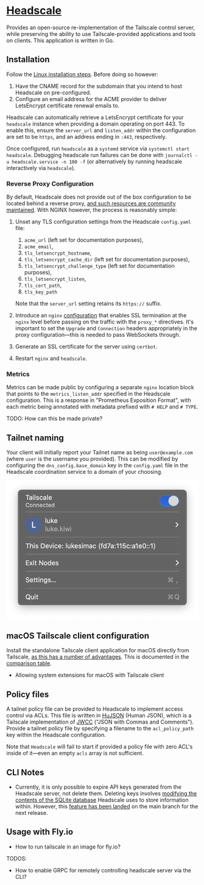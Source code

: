 # [Headscale][1]

Provides an open-source re-implementation of the Tailscale control server, while preserving the ability to use Tailscale-provided applications and tools on clients.
This application is written in Go.

## Installation

Follow the [Linux installation steps][2].
Before doing so however:

1. Have the CNAME record for the subdomain that you intend to host Headscale on pre-configured.
2. Configure an email address for the ACME provider to deliver LetsEncrypt certificate renewal emails to.

Headscale can automatically retrieve a LetsEncrypt certificate for your `headscale` instance when providing a domain operating on port 443.
To enable this, ensure the `server_url` and `listen_addr` within the configuration are set to be `https`, and an address ending in `:443`, respectively.

Once configured, run `headscale` as a `systemd` service via `systemctl start headscale`.
Debugging headscale run failures can be done with `journalctl -u headscale.service -n 100 -f` (or alternatively by running headscale interactively via `headscale`).

### Reverse Proxy Configuration

By default, Headscale does not provide out of the box configuration to be located behind a reverse proxy, [and such resources are community maintained][2b].
With NGINX however, the process is reasonably simple:

1. Unset any TLS configuration settings from the Headscale `config.yaml` file:
   1. `acme_url` (left set for documentation purposes),
   2. `acme_email`,
   3. `tls_letsencrypt_hostname`,
   4. `tls_letsencrypt_cache_dir` (left set for documentation purposes),
   5. `tls_letsencrypt_challenge_type` (left set for documentation purposes),
   6. `tls_letsencrypt_listen`,
   7. `tls_cert_path`,
   8. `tls_key_path`

   Note that the `server_url` setting retains its `https://` suffix.
2. Introduce an `nginx` [configuration][2c] that enables SSL termination at the `nginx` level before passing on the traffic with the `proxy_*` directives.
   It's important to set the `Upgrade` and `Connection` headers appropriately in the proxy configuration—this is needed to pass WebSockets through.
3. Generate an SSL certificate for the server using `certbot`.
4. Restart `nginx` and `headscale`.

### Metrics

Metrics can be made public by configuring a separate `nginx` location block that points to the `metrics_listen_addr` specified in the Headscale configuration.
This is a response in "Prometheus Exposition Format", with each metric being annotated with metadata prefixed with `# HELP` and `# TYPE`.

TODO: How can this be made private?

## Tailnet naming

Your client will initially report your Tailnet name as being `user@example.com` (where `user` is the username you provided).
This can be modified by configuring the `dns_config.base_domain` key in the `config.yaml` file in the Headscale coordination service to a domain of your choosing.

![Tailnet naming in macOS client](./images/headscale/tailnet-naming.png)

## macOS Tailscale client configuration

Install the standalone Tailscale client application for macOS directly from Tailscale, [as this has a number of advantages][3].
This is documented in the [comparison table][4].

* Allowing system extensions for macOS with Tailscale client

## Policy files

A tailnet policy file can be provided to Headscale to implement access control via ACLs.
This file is written in [HuJSON][5] (Human JSON), which is a Tailscale implementation of [JWCC][6] ("JSON with Commas and Comments").
Provide a tailnet policy file by specifying a filename to the `acl_policy_path` key within the Headscale configuration.

Note that `Headscale` will fail to start if provided a policy file with zero ACL's inside of it—even an empty `acls` array is not sufficient.

## CLI Notes

* Currently, it is only possible to expire API keys generated from the Headscale server, not delete them.
    Deleting keys involves [modifying the contents of the SQLite database][7] Headscale uses to store information within.
    However, this [feature has been landed][8] on the main branch for the next release.

## Usage with Fly.io

* How to run tailscale in an image for fly.io?

[1]: https://headscale.net
[2]: https://headscale.net/running-headscale-linux/
[2b]: https://headscale.net/reverse-proxy/
[2c]: https://headscale.net/reverse-proxy/#nginx
[3]: https://tailscale.com/kb/1065/macos-variants
[4]: https://tailscale.com/kb/1065/macos-variants#comparison-table
[5]: https://github.com/tailscale/hujson
[6]: https://nigeltao.github.io/blog/2021/json-with-commas-comments.html
[7]: https://github.com/juanfont/headscale/issues/1667#issuecomment-1951606032
[8]: https://github.com/juanfont/headscale/pull/1702


TODOS:

* How to enable GRPC for remotely controlling headscale server via the CLI?
